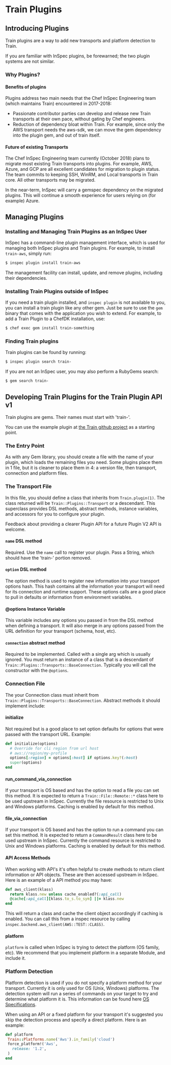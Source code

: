 # Train Plugins

## Introducing Plugins

Train plugins are a way to add new transports and platform detection to Train.

If you are familiar with InSpec plugins, be forewarned; the two plugin systems are not similar.

### Why Plugins?

#### Benefits of plugins

Plugins address two main needs that the Chef InSpec Engineering team (which maintains Train) encountered in 2017-2018:

* Passionate contributor parties can develop and release new Train transports at their own pace, without gating by Chef engineers.
* Reduction of dependency bloat within Train.  For example, since only the AWS transport needs the aws-sdk, we can move the gem dependency into the plugin gem, and out of train itself.

#### Future of existing Transports

The Chef InSpec Engineering team currently (October 2018) plans to migrate most existing Train transports into plugins.  For example, AWS, Azure, and GCP are all excellent candidates for migration to plugin status.  The team commits to keeping SSH, WinRM, and Local transports in Train core.  All other transports may be migrated.

In the near-term, InSpec will carry a gemspec dependency on the migrated plugins.  This will continue a smooth experience for users relying on (for example) Azure.

## Managing Plugins

### Installing and Managing Train Plugins as an InSpec User

InSpec has a command-line plugin management interface, which is used for managing both InSpec plugins and Train plugins.  For example, to install `train-aws`, simply run:

```bash
$ inspec plugin install train-aws
```

The management facility can install, update, and remove plugins, including their dependencies.

### Installing Train Plugins outside of InSpec

If you need a train plugin installed, and `inspec plugin` is not available to you, you can install a train plugin like any other gem.  Just be sure to use the `gem` binary that comes with the application you wish to extend.  For example, to add a Train Plugin to a ChefDK installation, use:

```bash
$ chef exec gem install train-something
```

### Finding Train plugins

Train plugins can be found by running:

```bash
$ inspec plugin search train-
```

If you are not an InSpec user, you may also perform a RubyGems search:

```bash
$ gem search train-
```

## Developing Train Plugins for the Train Plugin API v1

Train plugins are gems.  Their names must start with 'train-'.

You can use the example plugin at [the Train github project](https://github.com/inspec/train/tree/master/examples/plugins/train-local-rot13) as a starting point.

### The Entry Point

As with any Gem library, you should create a file with the name of your plugin, which loads the remaining files you need.  Some plugins place them in 1 file, but it is cleaner to place them in 4: a version file, then transport, connection and platform files.

### The Transport File

In this file, you should define a class that inherits from `Train.plugin(1)`.  The class returned will be `Train::Plugins::Transport` or a descendant.  This superclass provides DSL methods, abstract methods, instance variables, and accessors for you to configure your plugin.

Feedback about providing a clearer Plugin API for a future Plugin V2 API is welcome.

#### `name` DSL method

Required. Use the `name` call to register your plugin.  Pass a String, which should have the 'train-' portion removed.

#### `option` DSL method

The option method is used to register new information into your transport options hash. This hash contains all the information your transport will need for its connection and runtime support. These options calls are a good place to pull in defaults or information from environment variables.

#### @options Instance Variable

This variable includes any options you passed in from the DSL method when defining a transport. It will also merge in any options passed from the URL definition for your transport (schema, host, etc).

#### `connection` abstract method

Required to be implemented. Called with a single arg which is usually ignored.  You must return an instance of a class that is a descendant of `Train::Plugins::Transports::BaseConnection`.  Typically you will call the constructor with the `@options`.

### Connection File

The your Connection class must inherit from `Train::Plugins::Transports::BaseConnection`.  Abstract methods it should implement include:

#### initialize

Not required but is a good place to set option defaults for options that were passed with the transport URL. Example:

```Ruby
def initialize(options)
  # Override for cli region from url host
  # aws://region/my-profile
  options[:region] = options[:host] if options.key?(:host)
  super(options)
end
```

#### run_command_via_connection

If your transport is OS based and has the option to read a file you can set this method. It is expected to return a `Train::File::Remote::*` class here to be used upstream in InSpec. Currently the file resource is restricted to Unix and Windows platforms. Caching is enabled by default for this method.

#### file_via_connection

If your transport is OS based and has the option to run a command you can set this method. It is expected to return a `CommandResult` class here to be used upstream in InSpec. Currently the command resource is restricted to Unix and Windows platforms. Caching is enabled by default for this method.

#### API Access Methods

When working with API's it's often helpful to create methods to return client information or API objects. These are then accessed upstream in InSpec. Here is an example of a API method you may have:

```Ruby
def aws_client(klass)
  return klass.new unless cache_enabled?(:api_call)
  @cache[:api_call][klass.to_s.to_sym] ||= klass.new
end
```

This will return a class and cache the client object accordingly if caching is enabled. You can call this from a inspec resource by calling `inspec.backend.aws_client(AWS::TEST::CLASS)`.

#### platform

`platform` is called when InSpec is trying to detect the platform (OS family, etc).  We recommend that you implement platform in a separate Module, and include it.

### Platform Detection

Platform detection is used if you do not specify a platform method for your transport. Currently it is only used for OS (Unix, Windows) platforms. The detection system will run a series of commands on your target to try and determine what platform it is. This information can be found here [OS Specifications](https://github.com/inspec/train/blob/master/lib/train/platforms/detect/specifications/os.rb).

When using an API or a fixed platform for your transport it's suggested you skip the detection process and specify a direct platform. Here is an example:

```Ruby
def platform
 Train::Platforms.name('Aws').in_family('cloud')
 force_platform!('Aws',
   release: '1.2',
 )
end
```
